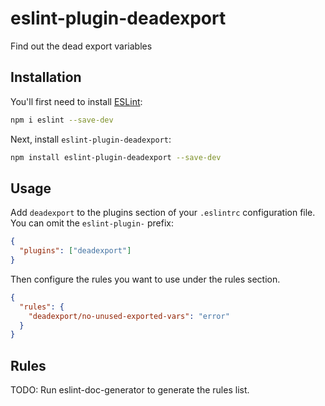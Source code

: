 # eslint-plugin-deadexport

Find out the dead export variables

## Installation

You'll first need to install [ESLint](https://eslint.org/):

```sh
npm i eslint --save-dev
```

Next, install `eslint-plugin-deadexport`:

```sh
npm install eslint-plugin-deadexport --save-dev
```

## Usage

Add `deadexport` to the plugins section of your `.eslintrc` configuration file. You can omit the `eslint-plugin-` prefix:

```json
{
  "plugins": ["deadexport"]
}
```

Then configure the rules you want to use under the rules section.

```json
{
  "rules": {
    "deadexport/no-unused-exported-vars": "error"
  }
}
```

## Rules

<!-- begin auto-generated rules list -->

TODO: Run eslint-doc-generator to generate the rules list.

<!-- end auto-generated rules list -->
